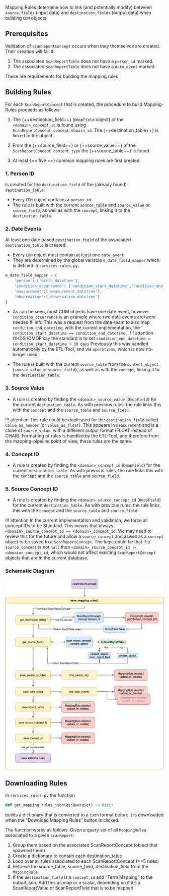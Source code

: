 Mapping Rules determine how to link (and potentially modify) between `source_fields` 
(input data) and `destination_fields` (output data) when building `CDM` objects. 

## Prerequisites 

Validation of `ScanReportConcept` occurs when they themselves are created. Their creation will fail if:

1. The associated `ScanReportTable` does not have a `person_id` marked.  
1. The associated `ScanReportTable` does not have a `date_event` marked.

These are requirements for building the mapping rules

## Building Rules

For each `ScanReportConcept` that is created, the procedure to build Mapping-Rules proceeds as follows:

1. The {++destination_field++} (`OmopField` object) of the `<domain>_concept_id` is found using `ScanReportConcept.concept.domain_id`. The {++destination_table++} is linked to the object.

1. From the {++source_field++} or {++source_value++} of the `ScanReportConcept.content_type` the {++source_table++} is found.  

1. At least {== five ==} common mapping rules are first created:

### 1. Person ID
  Is created for the `destination_field` of the (already found) `destination_table`:
  
   *  Every `CDM` object contains a `person_id`  
   *  The rule is built with the current `source_table` and `source_value` or `source_field`, as well as with the `concept`, linking it to the `destination_table`.  


### 2. Date Events
At least one date based `destination_field` of the associated `destination_table` is created:

   * Every `CDM` object must contain at least one `date_event`    
   * They are determined by the global variable `m_date_field_mapper` which is defined in `services_rules.py`:      
```python
m_date_field_mapper = {
    'person': ['birth_datetime'],
    'condition_occurrence': ['condition_start_datetime','condition_end_datetime'],
    'measurement':['measurement_datetime'],
    'observation':['observation_datetime']
}
```
   * As can be seen, most CDM objects have one date event, however `condition_occurrence` is an example where two date events are/were needed
!!! info
    This was a request from the data-team to also map `condition_end_datetime`, with the current implementation, the `condition_start_datetime == condition_end_datetime `.
!!! attention
    OHDSI/OMOP say the standard is to set `condition_end_datetime = condition_start_datetime + 30 days`
    Previously this was handled automatically by the ETL-Tool, and via `operations`, which is now no-longer used.


  *  The rule is built with the current `source_table` from the `content_object` (`source_value` or `source_field`), as well as with the `concept`, linking it to the `destination_table`.

### 3. Source Value

   * A rule is created by finding the `<domain>_source_value` (`OmopField`) for the current `destination_table`. As with previous rules, the rule links this with the `concept` and the `source_table` and `source_field`.

!!! attention 
    This rule could be duplicated for the `destination_field` called `value_as_number` (or `value_as_float`). This appears in `measurement` and is a clone of `source_value`, with a different output format (FLOAT instead of CHAR). Formatting of rules is handled by the ETL-Tool, and therefore from the mapping-pipeline point of view, these rules are the same.

### 4. Concept ID

   * A rule is created by finding the `<domain>_concept_id` (`OmopField`) for the current `destination_table`. As with previous rules, the rule links this with the `concept` and the `source_table` and `source_field`.


### 5. Source Concept ID

   * A rule is created by finding the `<domain>_source_concept_id` (`OmopField`) for the current `destination_table`. As with previous rules, the rule links this with the `concept` and the `source_table` and `source_field`.

!!! attention
    In the current implementation and validation, we force all concept IDs to be Standard. This means that always `<domain>_source_concept_id == <domain>_concept_id`. We may need to review this for the future and allow a `source_concept` and aswell as a `concept` object to be saved to a `ScanReportConcept`. The logic could be that if a `source_concept` is not `null` then `<domain>_source_concept_id != <domain>_concept_id`, which would not affect exisiting `ScanReportConcept` objects that are in the current database.





### Schematic Diagram
![](images/save_mapping_rules.png)

## Downloading Rules

In `services_rules.py` the function
```python
def get_mapping_rules_json(qs:QuerySet) -> dict:
```
builds a dictionary that is converted to a `json` format before it is downloaded when the "Download Mapping Rules" button is clicked.

The function works as follows:
Given a query set of all `MappingRule`s associated to a given `ScanReport`:

   1. Group them based on the associated ScanReportConcept (object that spawned them)   
   1. Create a dictionary to contain each destination_table    
   1. Loop over all rules associated to each ScanReportConcept (>=5 rules)   
   1. Retrieve the source_table, source_field, destination_field from the `MappingRule`   
   1. If the `destination_field` is a `concept_id` add "Term Mapping" to the output json. Add this as
       map or a scalar, depending on if it’s a ScanReportValue or ScanReportField that is to be mapped   
